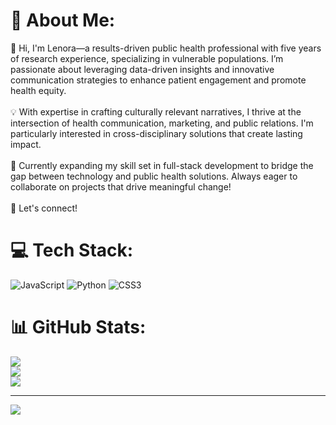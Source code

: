 # 💫 About Me:
 👋 Hi, I'm Lenora—a results-driven public health professional with five years of research experience, specializing in vulnerable populations. I’m passionate about leveraging data-driven insights and innovative communication strategies to enhance patient engagement and promote health equity.<br><br>💡 With expertise in crafting culturally relevant narratives, I thrive at the intersection of health communication, marketing, and public relations. I'm particularly interested in cross-disciplinary solutions that create lasting impact.<br><br>🚀 Currently expanding my skill set in full-stack development to bridge the gap between technology and public health solutions. Always eager to collaborate on projects that drive meaningful change!<br><br>🔗 Let's connect!


# 💻 Tech Stack:
![JavaScript](https://img.shields.io/badge/javascript-%23323330.svg?style=for-the-badge&logo=javascript&logoColor=%23F7DF1E) ![Python](https://img.shields.io/badge/python-3670A0?style=for-the-badge&logo=python&logoColor=ffdd54) ![CSS3](https://img.shields.io/badge/css3-%231572B6.svg?style=for-the-badge&logo=css3&logoColor=white)
# 📊 GitHub Stats:
![](https://github-readme-stats.vercel.app/api?username=lsb2175&theme=dark&hide_border=false&include_all_commits=false&count_private=false)<br/>
![](https://github-readme-streak-stats.herokuapp.com/?user=lsb2175&theme=dark&hide_border=false)<br/>
![](https://github-readme-stats.vercel.app/api/top-langs/?username=lsb2175&theme=dark&hide_border=false&include_all_commits=false&count_private=false&layout=compact)

---
[![](https://visitcount.itsvg.in/api?id=lsb2175&icon=0&color=0)](https://visitcount.itsvg.in)

<!-- Proudly created with GPRM ( https://gprm.itsvg.in ) -->
